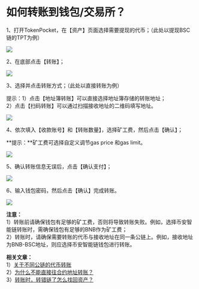 # 如何转账到钱包/交易所？

1、打开TokenPocket，在【资产】页面选择需要提现的代币；（此处以提现BSC链的TPT为例）

![](../.gitbook/assets/shou-kuan-1.jpg)

2、在底部点击【转账】；

![](../.gitbook/assets/2.jpg)

3、选择并点击转账方式；（此处以直接转账为例）

提示：1）点击【地址簿转账】可以直接选择地址簿存储的转账地址；  
2）点击【扫码转账】可以通过扫描接收地址的二维码填写地址。

![](../.gitbook/assets/zhuan-zhang-3.jpg)

4、依次填入【收款账号】和【转账数量】，选择矿工费，然后点击【确认】；

**提示：**矿工费可选择自定义调节gas price 和gas limit。

![](../.gitbook/assets/zhuan-zhang-4.jpg)

5、确认转账信息无误后，点击【确认支付】；

![](../.gitbook/assets/zhuan-zhang-5%20%281%29.jpg)

6、输入钱包密码，然后点击【确认】完成转账。

![](../.gitbook/assets/zhuan-zhang-6.jpg)

**注意：**  
1）转账前请确保钱包有足够的矿工费，否则将导致转账失败。例如，选择币安智能链转账时，需确保钱包有足够的BNB作为矿工费；  
2）转账时，请确保需要转账的代币与接收地址在同一条公链上。例如，接收地址为BNB-BSC地址，则应选择币安智能链钱包进行转账。

  
**相关文章：**  
1）[关于不同公链的代币转账](https://tphelp.gitbook.io/cn/wallet-operation/about-public-chain-transfer)  
2）[为什么不能直接往合约地址转账？](https://tphelp.gitbook.io/cn/wallet-operation/about-public-chain-transfer/not-transfer-to-contract)  
3）[转账时，转错链了怎么找回资产？](https://tp-lab.tokenpocket.pro/AssetsFind/index.html?locale=zh#/)

